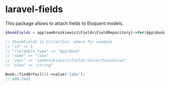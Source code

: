 # laravel-fields

This package allows to attach fields to Eloquent models.


```php
$bookFields = app(aambrozkiewicz\Fields\FieldRepository)->for(App\Book);

// $bookFields is Collection, where for example
// "id" => 1
// "fieldable_type" => "App\Book"
// "name" => "isbn"
// "impl" => "aambrozkiewicz\Fields\Value\PlainValue"
// "view" => "string"

Book::findOrFail(1)->value('isbn');
// ABN-3485
```
